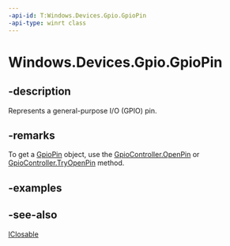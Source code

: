 ```yaml
---
-api-id: T:Windows.Devices.Gpio.GpioPin
-api-type: winrt class
---
```


<!-- Class syntax.
public class GpioPin : Windows.Devices.Gpio.IGpioPin, Windows.Foundation.IClosable
-->

# Windows.Devices.Gpio.GpioPin

## -description
Represents a general-purpose I/O (GPIO) pin.

## -remarks
To get a [GpioPin](gpiopin.md) object, use the [GpioController.OpenPin](gpiocontroller_openpin_1000658948.md) or [GpioController.TryOpenPin](gpiocontroller_tryopenpin_619900994.md) method.

## -examples

## -see-also
[IClosable](../windows.foundation/iclosable.md)